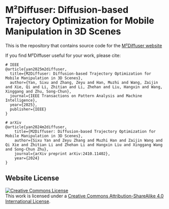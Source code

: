 # M²Diffuser: Diffusion-based Trajectory Optimization for Mobile Manipulation in 3D Scenes

This is the repository that contains source code for the [M²Diffuser website](https://m2diffuser.github.io/)

If you find M²Diffuser useful for your work, please cite:
```
# IEEE
@article{yan2025m2diffuser,
  title={M2Diffuser: Diffusion-based Trajectory Optimization for Mobile Manipulation in 3D Scenes},
  author={Yan, Sixu and Zhang, Zeyu and Han, Muzhi and Wang, Zaijin and Xie, Qi and Li, Zhitian and Li, Zhehan and Liu, Hangxin and Wang, Xinggang and Zhu, Song-Chun},
  journal={IEEE Transactions on Pattern Analysis and Machine Intelligence},
  year={2025},
  publisher={IEEE}
}

# arXiv
@article{yan2024m2diffuser,
    title={M2Diffuser: Diffusion-based Trajectory Optimization for Mobile Manipulation in 3D Scenes}, 
    author={Sixu Yan and Zeyu Zhang and Muzhi Han and Zaijin Wang and Qi Xie and Zhitian Li and Zhehan Li and Hangxin Liu and Xinggang Wang and Song-Chun Zhu},
    journal={arXiv preprint arXiv:2410.11402},
    year={2024}
}
```

## Website License
<a rel="license" href="http://creativecommons.org/licenses/by-sa/4.0/"><img alt="Creative Commons License" style="border-width:0" src="https://i.creativecommons.org/l/by-sa/4.0/88x31.png" /></a><br />This work is licensed under a <a rel="license" href="http://creativecommons.org/licenses/by-sa/4.0/">Creative Commons Attribution-ShareAlike 4.0 International License</a>.
